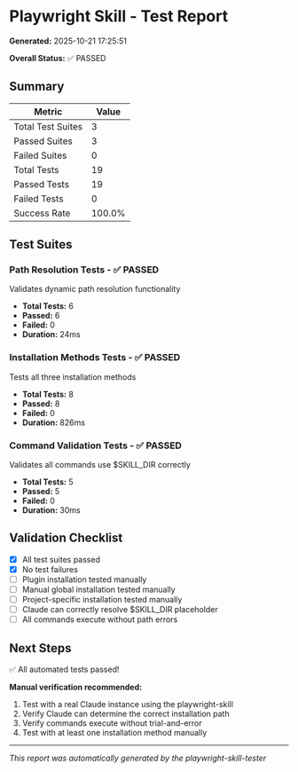 # Playwright Skill - Test Report

**Generated:** 2025-10-21 17:25:51

**Overall Status:** ✅ PASSED

## Summary

| Metric | Value |
|--------|-------|
| Total Test Suites | 3 |
| Passed Suites | 3 |
| Failed Suites | 0 |
| Total Tests | 19 |
| Passed Tests | 19 |
| Failed Tests | 0 |
| Success Rate | 100.0% |

## Test Suites

### Path Resolution Tests - ✅ PASSED

Validates dynamic path resolution functionality

- **Total Tests:** 6
- **Passed:** 6
- **Failed:** 0
- **Duration:** 24ms

### Installation Methods Tests - ✅ PASSED

Tests all three installation methods

- **Total Tests:** 8
- **Passed:** 8
- **Failed:** 0
- **Duration:** 826ms

### Command Validation Tests - ✅ PASSED

Validates all commands use $SKILL_DIR correctly

- **Total Tests:** 5
- **Passed:** 5
- **Failed:** 0
- **Duration:** 30ms

## Validation Checklist

- [x] All test suites passed
- [x] No test failures
- [ ] Plugin installation tested manually
- [ ] Manual global installation tested manually
- [ ] Project-specific installation tested manually
- [ ] Claude can correctly resolve $SKILL_DIR placeholder
- [ ] All commands execute without path errors

## Next Steps

✅ All automated tests passed!

**Manual verification recommended:**
1. Test with a real Claude instance using the playwright-skill
2. Verify Claude can determine the correct installation path
3. Verify commands execute without trial-and-error
4. Test with at least one installation method manually

---

*This report was automatically generated by the playwright-skill-tester*
